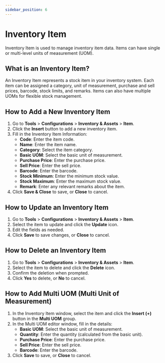 ```yaml
---
sidebar_position: 6
---
```


# Inventory Item

Inventory Item is used to manage inventory item data. Items can have single or multi-level units of measurement (UOM).

## What is an Inventory Item?

An Inventory Item represents a stock item in your inventory system. Each item can be assigned a category, unit of measurement, purchase and sell prices, barcode, stock limits, and remarks. Items can also have multiple UOMs for flexible stock management.

## How to Add a New Inventory Item

1. Go to **Tools** > **Configurations** > **Inventory & Assets** > **Item**.
2. Click the **Insert** button to add a new inventory item.
3. Fill in the Inventory Item Information:
   - **Code**: Enter the item code.
   - **Name**: Enter the item name.
   - **Category**: Select the item category.
   - **Basic UOM**: Select the basic unit of measurement.
   - **Purchase Price**: Enter the purchase price.
   - **Sell Price**: Enter the sell price.
   - **Barcode**: Enter the barcode.
   - **Stock Minimum**: Enter the minimum stock value.
   - **Stock Maximum**: Enter the maximum stock value.
   - **Remark**: Enter any relevant remarks about the item.
4. Click **Save & Close** to save, or **Close** to cancel.

## How to Update an Inventory Item

1. Go to **Tools** > **Configurations** > **Inventory & Assets** > **Item**.
2. Select the item to update and click the **Update** icon.
3. Edit the fields as needed.
4. Click **Save** to save changes, or **Close** to cancel.

## How to Delete an Inventory Item

1. Go to **Tools** > **Configurations** > **Inventory & Assets** > **Item**.
2. Select the item to delete and click the **Delete** icon.
3. Confirm the deletion when prompted.
4. Click **Yes** to delete, or **No** to cancel.

## How to Add Multi UOM (Multi Unit of Measurement)

1. In the Inventory Item window, select the item and click the **Insert (+)** button in the **Multi UOM** group.
2. In the Multi UOM editor window, fill in the details:
   - **Basic UOM**: Select the basic unit of measurement.
   - **Quantity**: Enter the quantity (calculated from the basic unit).
   - **Purchase Price**: Enter the purchase price.
   - **Sell Price**: Enter the sell price.
   - **Barcode**: Enter the barcode.
3. Click **Save** to save, or **Close** to cancel.
